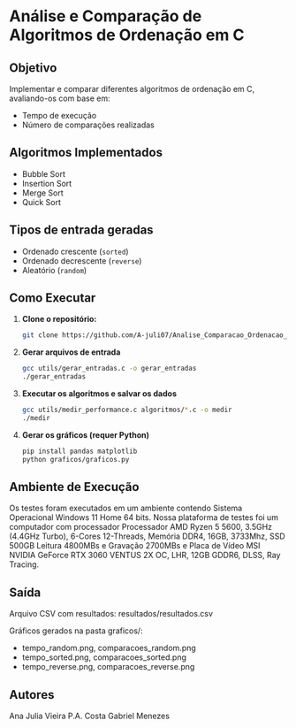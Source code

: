 # Análise e Comparação de Algoritmos de Ordenação em C

## Objetivo
Implementar e comparar diferentes algoritmos de ordenação em C, avaliando-os com base em:
- Tempo de execução
- Número de comparações realizadas

## Algoritmos Implementados
- Bubble Sort
- Insertion Sort
- Merge Sort
- Quick Sort

## Tipos de entrada geradas

- Ordenado crescente (`sorted`)
- Ordenado decrescente (`reverse`)
- Aleatório (`random`)

## Como Executar

1. **Clone o repositório:**
   ```bash
   git clone https://github.com/A-juli07/Analise_Comparacao_Ordenacao_AnaliseDeAlgoritmos.git

2. **Gerar arquivos de entrada**
   ```bash
   gcc utils/gerar_entradas.c -o gerar_entradas
   ./gerar_entradas

3. **Executar os algoritmos e salvar os dados**
   ```bash
   gcc utils/medir_performance.c algoritmos/*.c -o medir
   ./medir

4. **Gerar os gráficos (requer Python)**
   ```bash
   pip install pandas matplotlib
   python graficos/graficos.py

## Ambiente de Execução
Os testes foram executados em um ambiente contendo Sistema Operacional
Windows 11 Home 64 bits. Nossa plataforma de testes foi um computador com processador Processador AMD Ryzen 5 5600, 3.5GHz (4.4GHz Turbo), 6-Cores 12-Threads,
Memória DDR4, 16GB, 3733Mhz, SSD 500GB Leitura 4800MBs e Gravação 2700MBs e Placa de Vídeo MSI NVIDIA GeForce RTX 3060 VENTUS 2X OC, LHR, 12GB GDDR6, DLSS, Ray Tracing.

## Saída

Arquivo CSV com resultados: resultados/resultados.csv

Gráficos gerados na pasta graficos/:

- tempo_random.png, comparacoes_random.png
- tempo_sorted.png, comparacoes_sorted.png
- tempo_reverse.png, comparacoes_reverse.png

## Autores

Ana Julia Vieira P.A. Costa
Gabriel Menezes

